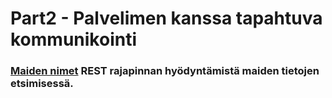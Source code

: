 # Part2 - Palvelimen kanssa tapahtuva kommunikointi

### [Maiden nimet](https://github.com/Temez1/fullstackOpen2019Part2MaidenNimet) REST rajapinnan hyödyntämistä maiden tietojen etsimisessä.

